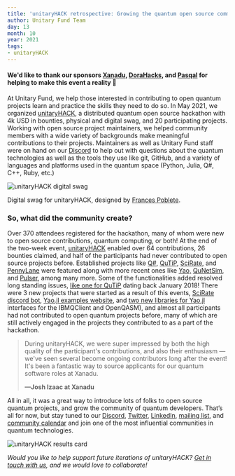 ```yaml
---
title: 'unitaryHACK retrospective: Growing the quantum open source community one commit at a time'
author: Unitary Fund Team
day: 13
month: 10
year: 2021
tags:
- unitaryHACK
---
```


#### We'd like to thank our sponsors [Xanadu](https://xanadu.ai/), [DoraHacks](https://dorahacks.com/), and [Pasqal](https://pasqal.io/) for helping to make this event a reality 💖

At Unitary Fund, we help those interested in contributing to open quantum projects learn and practice the skills they need to do so. In May 2021, we organized [unitaryHACK](https://unitaryfoundation.github.io/unitaryhack/), a distributed quantum open source hackathon with 4k USD in bounties, physical and digital swag, and 20 participating projects. Working with open source project maintainers, we helped community members with a wide variety of backgrounds make meaningful contributions to their projects. Maintainers as well as Unitary Fund staff were on hand on our [Discord](http://discord.unitary.foundation) to help out with questions about the quantum technologies as well as the tools they use like git, GitHub, and a variety of languages and platforms used in the quantum space (Python, Julia, Q#, C++, Ruby, etc.)

![unitaryHACK digital swag](/images/unitaryHACK-swag.png)

Digital swag for unitaryHACK, designed by [Frances Poblete](https://uxfol.io/francespoblete).

### So, what did the community create?

Over 370 attendees registered for the hackathon, many of whom were new to open source contributions, quantum computing, or both! At the end of the two-week event, [unitaryHACK](https://unitaryfoundation.github.io/unitaryhack/) enabled over 64 contributions, 26 bounties claimed, and half of the participants had never contributed to open source projects before. Established projects like [Q#](https://docs.microsoft.com/en-us/azure/quantum/overview-what-is-qsharp-and-qdk), [QuTiP](https://qutip.org/), [SciRate](https://scirate.com/), and [PennyLane](https://pennylane.ai/) were featured along with more recent ones like [Yao,](https://yaoquantum.org/) [QuNetSim](https://tqsd.github.io/QuNetSim/), and [Pulser](https://pulser.readthedocs.io/en/stable/), among many more. Some of the functionalities added resolved long standing issues, [like one for QuTiP](https://github.com/qutip/qutip/issues/799) dating back January 2018! There were 3 new projects that were started as a result of this events, [SciRate discord bot](https://github.com/scirate/scirate-bots/pull/1), [Yao.jl examples website](https://github.com/QuantumBFS/QuantumBFS.github.io/pull/9), and [two new libraries for Yao.jl](https://github.com/QuantumBFS) interfaces for the IBMQClient and OpenQASM), and almost all participants had not contributed to open quantum projects before, many of which are still actively engaged in the projects they contributed to as a part of the hackathon.

> During unitaryHACK, we were super impressed by both the high quality of the participant's contributions, and also their enthusiasm — we've seen several become ongoing contributors long after the event! It's been a fantastic way to source applicants for our quantum software roles at Xanadu.  
>   
> 
> **—Josh Izaac at Xanadu**

All in all, it was a great way to introduce lots of folks to open source quantum projects, and grow the community of quantum developers. That’s all for now, but stay tuned to our [Discord](http://discord.unitary.foundation), [Twitter](https://twitter.com/untiaryfund), [LinkedIn](https://www.linkedin.com/company/unitary-fund/), [mailing list](https://unitary.foundation/), and [community calendar](http://events.unitary.foundation) and join one of the most influential communities in quantum technologies.

![unitaryHACK results card](/images/unitaryHACK-results.png)

  
_Would you like to help support future iterations of unitaryHACK? [Get in touch with us](mailto:info@unitary.foundation), and we would love to collaborate!_

